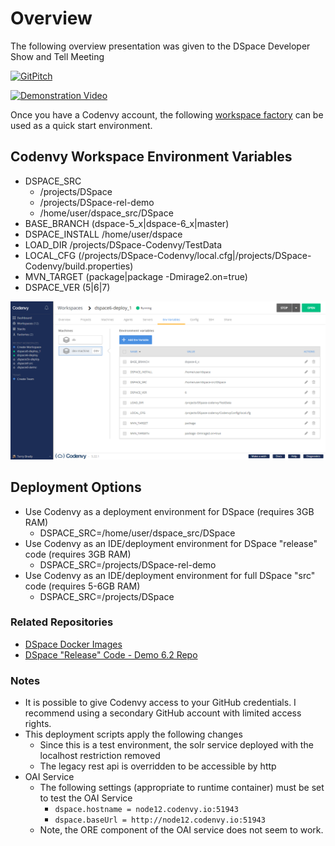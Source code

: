 
# Overview
The following overview presentation was given to the DSpace Developer Show and Tell Meeting

[![GitPitch](https://gitpitch.com/assets/badge.svg)](https://gitpitch.com/DSpace-Labs/DSpace-codenvy?grs=github)

[![Demonstration Video](https://i.ytimg.com/vi/Thdv7l-yHco/hqdefault.jpg)](https://www.youtube.com/watch?v=Thdv7l-yHco)

Once you have a Codenvy account, the following [workspace factory](https://codenvy.io/dashboard/#/load-factory?id=factoryrptn7ed0wdg67je7) can be used as a quick start environment.

## Codenvy Workspace Environment Variables
- DSPACE_SRC
  - /projects/DSpace
  - /projects/DSpace-rel-demo
  - /home/user/dspace_src/DSpace
- BASE_BRANCH    (dspace-5_x|dspace-6_x|master)
- DSPACE_INSTALL /home/user/dspace
- LOAD_DIR       /projects/DSpace-Codenvy/TestData
- LOCAL_CFG      (/projects/DSpace-Codenvy/local.cfg|/projects/DSpace-Codenvy/build.properties)
- MVN_TARGET     (package|package -Dmirage2.on=true)
- DSPACE_VER     (5|6|7)

![Codenvy Dashboard Screenshot](presentation/codenvyDashboard.png)

## Deployment Options

- Use Codenvy as a deployment environment for DSpace (requires 3GB RAM)
  - DSPACE_SRC=/home/user/dspace_src/DSpace
- Use Codenvy as an IDE/deployment environment for DSpace "release" code (requires 3GB RAM)
  - DSPACE_SRC=/projects/DSpace-rel-demo
- Use Codenvy as an IDE/deployment environment for full DSpace "src" code (requires 5-6GB RAM)
  - DSPACE_SRC=/projects/DSpace

### Related Repositories

- [DSpace Docker Images](https://github.com/DSpace-Labs/DSpace-Docker-Images)
- [DSpace "Release" Code - Demo 6.2 Repo](https://github.com/DSpace-Labs/DSpace-rel-demo)

### Notes

- It is possible to give Codenvy access to your GitHub credentials.  I recommend using a secondary GitHub account with limited access rights.
- This deployment scripts apply the following changes
  - Since this is a test environment, the solr service deployed with the localhost restriction removed
  - The legacy rest api is overridden to be accessible by http
- OAI Service
  - The following settings (appropriate to runtime container) must be set to test the OAI Service
    - `dspace.hostname = node12.codenvy.io:51943`
    - `dspace.baseUrl = http://node12.codenvy.io:51943`
  - Note, the ORE component of the OAI service does not seem to work.
